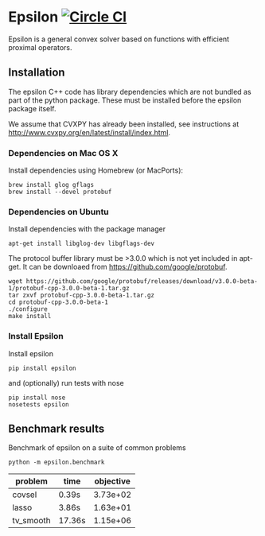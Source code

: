 # Epsilon [![Circle CI](https://circleci.com/gh/mwytock/epsilon.svg?style=svg)](https://circleci.com/gh/mwytock/epsilon)

Epsilon is a general convex solver based on functions with efficient proximal
operators.

## Installation

The epsilon C++ code has library dependencies which are not bundled as part of
the python package. These must be installed before the epsilon package itself.

We assume that CVXPY has already been installed, see instructions at
http://www.cvxpy.org/en/latest/install/index.html.

### Dependencies on Mac OS X

Install dependencies using Homebrew (or MacPorts):

```
brew install glog gflags
brew install --devel protobuf
```

### Dependencies on Ubuntu

Install dependencies with the package manager
```
apt-get install libglog-dev libgflags-dev
```

The protocol buffer library must be >3.0.0 which is not yet included in
apt-get. It can be downloaed from https://github.com/google/protobuf.
```
wget https://github.com/google/protobuf/releases/download/v3.0.0-beta-1/protobuf-cpp-3.0.0-beta-1.tar.gz
tar zxvf protobuf-cpp-3.0.0-beta-1.tar.gz
cd protobuf-cpp-3.0.0-beta-1
./configure
make install
```

### Install Epsilon

Install epsilon
```
pip install epsilon
```
and (optionally) run tests with nose
```
pip install nose
nosetests epsilon
```

## Benchmark results

Benchmark of epsilon on a suite of common problems
```
python -m epsilon.benchmark
```

problem    |     time |   objective
-------    |     ---- |   ---------
covsel     |    0.39s |    3.73e+02
lasso      |    3.86s |    1.63e+01
tv_smooth  |   17.36s |    1.15e+06
